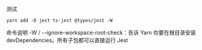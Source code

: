 测试

```
yarn add -D jest ts-jest @types/jest -W
```

命令说明 -W / --ignore-workspace-root-check：告诉 Yarn 你要在根目录安装
devDependencies。所有子包都可以直接运行 Jest
